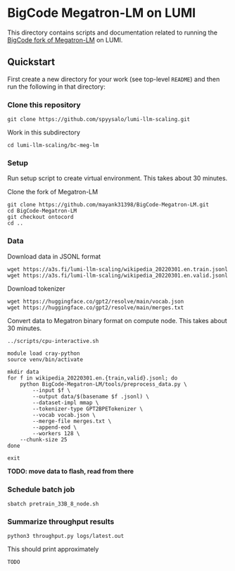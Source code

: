 # BigCode Megatron-LM on LUMI

This directory contains scripts and documentation related to running the
[BigCode fork of Megatron-LM](https://github.com/microsoft/Megatron-DeepSpeed)
on LUMI.

## Quickstart

First create a new directory for your work (see top-level `README`) and
then run the following in that directory:

### Clone this repository

```
git clone https://github.com/spyysalo/lumi-llm-scaling.git
```

Work in this subdirectory

```
cd lumi-llm-scaling/bc-meg-lm
```

### Setup

Run setup script to create virtual environment. This takes about 30 minutes.

Clone the fork of Megatron-LM

```
git clone https://github.com/mayank31398/BigCode-Megatron-LM.git
cd BigCode-Megatron-LM
git checkout ontocord
cd ..
```

### Data

Download data in JSONL format

```
wget https://a3s.fi/lumi-llm-scaling/wikipedia_20220301.en.train.jsonl
wget https://a3s.fi/lumi-llm-scaling/wikipedia_20220301.en.valid.jsonl
```

Download tokenizer

```
wget https://huggingface.co/gpt2/resolve/main/vocab.json
wget https://huggingface.co/gpt2/resolve/main/merges.txt
```

Convert data to Megatron binary format on compute node.
This takes about 30 minutes.

```
../scripts/cpu-interactive.sh 

module load cray-python
source venv/bin/activate

mkdir data
for f in wikipedia_20220301.en.{train,valid}.jsonl; do
    python BigCode-Megatron-LM/tools/preprocess_data.py \
        --input $f \
        --output data/$(basename $f .jsonl) \
        --dataset-impl mmap \
        --tokenizer-type GPT2BPETokenizer \
        --vocab vocab.json \
        --merge-file merges.txt \
        --append-eod \
        --workers 128 \
	--chunk-size 25
done

exit
```

**TODO: move data to flash, read from there**

### Schedule batch job

```
sbatch pretrain_33B_8_node.sh 
```

### Summarize throughput results

```
python3 throughput.py logs/latest.out 
```

This should print approximately

```
TODO
```
